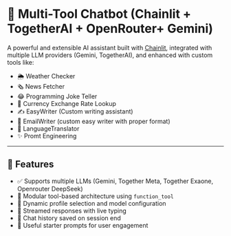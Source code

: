 # 🧠 Multi-Tool Chatbot (Chainlit + TogetherAI + OpenRouter+ Gemini)

A powerful and extensible AI assistant built with [Chainlit](https://www.chainlit.io/), integrated with multiple LLM providers (Gemini, TogetherAI), and enhanced with custom tools like:

- 🌦️ Weather Checker  
- 🗞️ News Fetcher  
- 😂 Programming Joke Teller  
- 💱 Currency Exchange Rate Lookup  
- ✍️ EasyWriter (Custom writing assistant)
- 📧 EmailWriter (custom easy writer with proper format)
- 💫 LanguageTranslator
- ✨ Promt Engineering


---

## 🚀 Features

- ✅ Supports multiple LLMs (Gemini, Together Meta, Together Exaone, Openrouter DeepSeek)
- 🔧 Modular tool-based architecture using `function_tool`
- 🧠 Dynamic profile selection and model configuration
- 💬 Streamed responses with live typing
- 🧾 Chat history saved on session end
- 🎯 Useful starter prompts for user engagement
